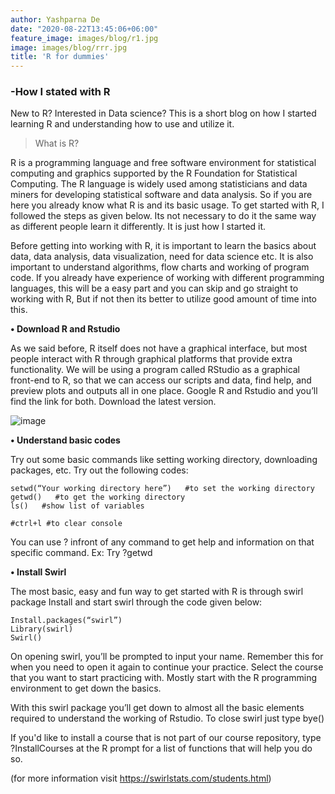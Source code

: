 ```yaml
---
author: Yashparna De
date: "2020-08-22T13:45:06+06:00"
feature_image: images/blog/r1.jpg
image: images/blog/rrr.jpg
title: 'R for dummies'
---
```

### -How I stated with R


New to R? Interested in Data science?
This is a short blog on how I started learning R and understanding how to use and utilize it.


>What is R?

R is a programming language and free software environment for statistical computing and graphics supported by the R Foundation for Statistical Computing. The R language is widely used among statisticians and data miners for developing statistical software and data analysis.
So if you are here you already know what R is and its basic usage. 
To get started with R, I followed the steps as given below. Its not necessary to do it the same way as different people learn it differently. It is just how I started it.

Before getting into working with R, it is important to learn the basics about data, data analysis, data visualization, need for data science etc. It is also important to understand algorithms, flow charts and working of program code. If you already have experience of working with different programming languages, this will be a easy part and you can skip and go straight to working with R, But if not then its better to utilize good amount of time into this.

**•	Download R and Rstudio**

As we said before, R itself does not have a graphical interface, but most people interact with R through graphical platforms that provide extra functionality. We will be using a program called RStudio as a graphical front-end to R, so that we can access our scripts and data, find help, and preview plots and outputs all in one place. Google R and Rstudio and you’ll find the link for both. Download the latest version.


![image](/images/blog/r2.png)

**•	Understand basic codes**

Try out some basic commands like setting working directory, downloading packages, etc.
Try out the following codes:

```
setwd(“Your working directory here”)   #to set the working directory 
getwd()   #to get the working directory
ls()   #show list of variables

#ctrl+l #to clear console
```

You can use ? infront of any command to get help and information on that specific command.
Ex:  Try ?getwd

**•	Install Swirl**

The most basic, easy and fun way to get started with R is through swirl package
Install and start swirl through the code given below:

```
Install.packages(“swirl”)
Library(swirl)
Swirl()
```

On opening swirl, you’ll be prompted to input your name. Remember this for when you need to open it again to continue your practice.
Select the course that you want to start practicing with. Mostly start with the R programming environment to get down the basics.

With this swirl package you’ll get down to almost all the basic elements required to understand the working of Rstudio.
To close swirl just type bye()

If you'd like to install a course that is not part of our course repository, type ?InstallCourses at the R prompt for a list of functions that will help you do so.


(for more information visit https://swirlstats.com/students.html)


